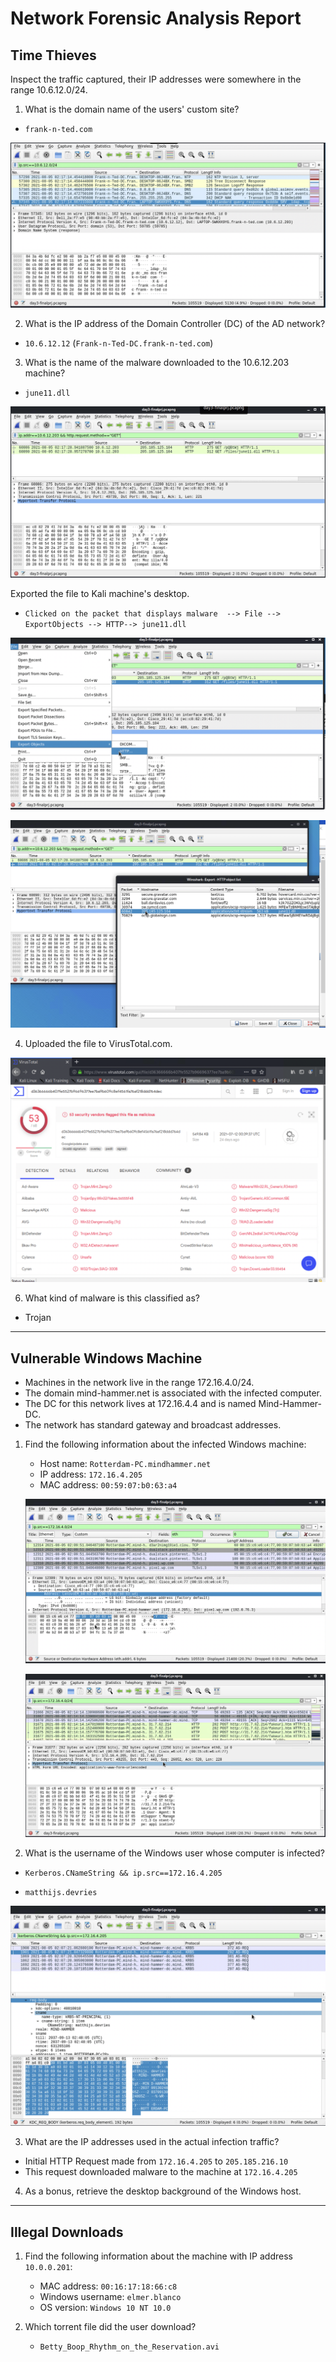 # Network Forensic Analysis Report

## Time Thieves
Inspect the traffic captured,  their IP addresses were somewhere in the range 10.6.12.0/24.

1. What is the domain name of the users' custom site?
  - `frank-n-ted.com`
  
  ![domainname](https://github.com/Reeti4cyber/Final-Project/blob/main/Images/TimethievesDNS.png)
  
  
2. What is the IP address of the Domain Controller (DC) of the AD network?
  - `10.6.12.12` (`Frank-n-Ted-DC.frank-n-ted.com`)
3. What is the name of the malware downloaded to the 10.6.12.203 machine?
  - `june11.dll`

![malware](https://github.com/Reeti4cyber/Final-Project/blob/main/Images/TimeThievesGET.png)

Exported the file to  Kali machine's desktop.

- ` Clicked on the packet that displays malware  --> File --> ExportObjects --> HTTP--> june11.dll `

 ![exportmalware](https://github.com/Reeti4cyber/Final-Project/blob/main/Images/JuneDLL2.png)
 
  ![exportmalware](https://github.com/Reeti4cyber/Final-Project/blob/main/Images/JuneDLL1.png)
 
 

4. Uploaded the file to VirusTotal.com.

 ![virustotal](https://github.com/Reeti4cyber/Final-Project/blob/main/Images/VirusTotal.png)

6. What kind of malware is this classified as?

  - Trojan

---

## Vulnerable Windows Machine

- Machines in the network live in the range 172.16.4.0/24.
- The domain mind-hammer.net is associated with the infected computer.
- The DC for this network lives at 172.16.4.4 and is named Mind-Hammer-DC.
- The network has standard gateway and broadcast addresses.

1. Find the following information about the infected Windows machine:
    - Host name: `Rotterdam-PC.mindhammer.net`
    - IP address: `172.16.4.205`
    - MAC address: `00:59:07:b0:63:a4`
     
     ![rotterdam](https://github.com/Reeti4cyber/Final-Project/blob/main/Images/VWM1.png)
     
     ![rotterdam](https://github.com/Reeti4cyber/Final-Project/blob/main/Images/VWM2.png)
     

2. What is the username of the Windows user whose computer is infected?

  - ``Kerberos.CNameString && ip.src==172.16.4.205``
  
  - `matthijs.devries`

 ![username](https://github.com/Reeti4cyber/Final-Project/blob/main/Images/UsernameVWM.png)

3. What are the IP addresses used in the actual infection traffic?
  - Initial HTTP Request made from `172.16.4.205` to `205.185.216.10`
  - This request downloaded malware to the machine at `172.16.4.205`

4. As a bonus, retrieve the desktop background of the Windows host.

---
## Illegal Downloads

1. Find the following information about the machine with IP address `10.0.0.201`:
    - MAC address: `00:16:17:18:66:c8`
    - Windows username: `elmer.blanco`
    - OS version: `Windows 10 NT 10.0`

2. Which torrent file did the user download?
    - `Betty_Boop_Rhythm_on_the_Reservation.avi`

